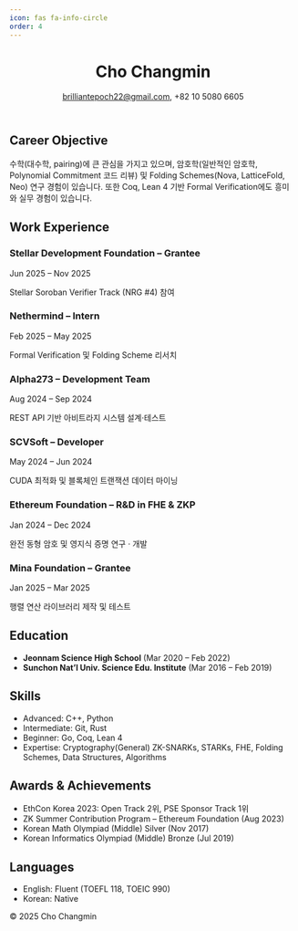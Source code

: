 ```yaml
---
icon: fas fa-info-circle
order: 4
---
```


<div>
  <header>
    <h1>Cho Changmin</h1>
    <p><a href="mailto:brilliantepoch22@gmail.com">brilliantepoch22@gmail.com</a>, +82 10 5080 6605</p>
  </header>

  <div>
    <h2>Career Objective</h2>
    <p>
      수학(대수학, pairing)에 큰 관심을 가지고 있으며, 암호학(일반적인 암호학, Polynomial Commitment 코드 리뷰) 및
      Folding Schemes(Nova, LatticeFold, Neo) 연구 경험이 있습니다. 또한 Coq, Lean 4 기반 Formal Verification에도
      흥미와 실무 경험이 있습니다.
    </p>
  </div>

  <section>
    <h2>Work Experience</h2>
    <div>
      <h3>Stellar Development Foundation – Grantee</h3>
      <div>Jun 2025 – Nov 2025</div>
      <p>Stellar Soroban Verifier Track (NRG #4) 참여</p>
    </div>
    <div>
      <h3>Nethermind – Intern</h3>
      <div>Feb 2025 – May 2025</div>
      <p>Formal Verification 및 Folding Scheme 리서치</p>
    </div>
    <div>
      <h3>Alpha273 – Development Team</h3>
      <div>Aug 2024 – Sep 2024</div>
      <p>REST API 기반 아비트라지 시스템 설계·테스트</p>
    </div>
    <div>
      <h3>SCVSoft – Developer</h3>
      <div>May 2024 – Jun 2024</div>
      <p>CUDA 최적화 및 블록체인 트랜잭션 데이터 마이닝</p>
    </div>
    <div>
      <h3>Ethereum Foundation – R&D in FHE &amp; ZKP</h3>
      <div>Jan 2024 – Dec 2024</div>
      <p>완전 동형 암호 및 영지식 증명 연구 · 개발</p>
    </div>
    <div>
      <h3>Mina Foundation – Grantee</h3>
      <div>Jan 2025 – Mar 2025</div>
      <p>행렬 연산 라이브러리 제작 및 테스트</p>
    </div>
  </section>

  <section>
    <div>
      <h2>Education</h2>
      <ul>
        <li><strong>Jeonnam Science High School</strong> (Mar 2020 – Feb 2022)</li>
        <li><strong>Sunchon Nat’l Univ. Science Edu. Institute</strong> (Mar 2016 – Feb 2019)</li>
      </ul>
    </div>
    <div>
      <h2>Skills</h2>
      <ul>
        <li>Advanced: C++, Python</li>
        <li>Intermediate: Git, Rust</li>
        <li>Beginner: Go, Coq, Lean 4</li>
        <li>Expertise: Cryptography(General) ZK-SNARKs, STARKs, FHE, Folding Schemes, Data Structures, Algorithms</li>
      </ul>
    </div>
    <div>
      <h2>Awards &amp; Achievements</h2>
      <ul>
        <li>EthCon Korea 2023: Open Track 2위, PSE Sponsor Track 1위</li>
        <li>ZK Summer Contribution Program – Ethereum Foundation (Aug 2023)</li>
        <li>Korean Math Olympiad (Middle) Silver (Nov 2017)</li>
        <li>Korean Informatics Olympiad (Middle) Bronze (Jul 2019)</li>
      </ul>
    </div>
    <div>
      <h2>Languages</h2>
      <ul>
        <li>English: Fluent (TOEFL 118, TOEIC 990)</li>
        <li>Korean: Native</li>
      </ul>
    </div>
  </section>

  <footer>
    &copy; 2025 Cho Changmin
  </footer>
</div>
